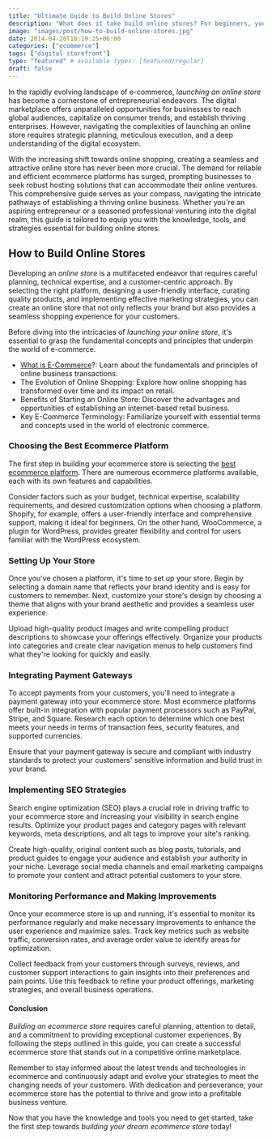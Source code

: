 ```yaml
---
title: "Ultimate Guide to Build Online Stores"
description: "What does it take build online stores? For beginners, you must find a market, create a brand, and find hosting to start."
image: "images/post/how-to-build-online-stores.jpg"
date: 2014-04-20T18:19:25+06:00
categories: ["ecommerce"]
tags: ["digital storefront"]
type: "featured" # available types: [featured/regular]
draft: false
---
```


In the rapidly evolving landscape of e-commerce, _launching an online store_ has become a cornerstone of entrepreneurial endeavors. The digital marketplace offers unparalleled opportunities for businesses to reach global audiences, capitalize on consumer trends, and establish thriving enterprises. However, navigating the complexities of launching an online store requires strategic planning, meticulous execution, and a deep understanding of the digital ecosystem.

With the increasing shift towards online shopping, creating a seamless and attractive online store has never been more crucial. The demand for reliable and efficient ecommerce platforms has surged, prompting businesses to seek robust hosting solutions that can accommodate their online ventures. This comprehensive guide serves as your compass, navigating the intricate pathways of establishing a thriving online business. Whether you're an aspiring entrepreneur or a seasoned professional venturing into the digital realm, this guide is tailored to equip you with the knowledge, tools, and strategies essential for building online stores.

## How to Build Online Stores

Developing an _online store_ is a multifaceted endeavor that requires careful planning, technical expertise, and a customer-centric approach. By selecting the right platform, designing a user-friendly interface, curating quality products, and implementing effective marketing strategies, you can create an online store that not only reflects your brand but also provides a seamless shopping experience for your customers.

Before diving into the intricacies of _launching your online store_, it's essential to grasp the fundamental concepts and principles that underpin the world of e-commerce.

-  [What is E-Commerce](/blog/what-is-ecommerce)?: Learn about the fundamentals and principles of online business transactions.
-  The Evolution of Online Shopping: Explore how online shopping has transformed over time and its impact on retail.
-  Benefits of Starting an Online Store: Discover the advantages and opportunities of establishing an internet-based retail business.
-  Key E-Commerce Terminology: Familiarize yourself with essential terms and concepts used in the world of electronic commerce.

### Choosing the Best Ecommerce Platform

The first step in building your ecommerce store is selecting the [best ecommerce platform](best-ecommerce-platform). There are numerous ecommerce platforms available, each with its own features and capabilities.

Consider factors such as your budget, technical expertise, scalability requirements, and desired customization options when choosing a platform. Shopify, for example, offers a user-friendly interface and comprehensive support, making it ideal for beginners. On the other hand, WooCommerce, a plugin for WordPress, provides greater flexibility and control for users familiar with the WordPress ecosystem.

### Setting Up Your Store

Once you've chosen a platform, it's time to set up your store. Begin by selecting a domain name that reflects your brand identity and is easy for customers to remember. Next, customize your store's design by choosing a theme that aligns with your brand aesthetic and provides a seamless user experience.

Upload high-quality product images and write compelling product descriptions to showcase your offerings effectively. Organize your products into categories and create clear navigation menus to help customers find what they're looking for quickly and easily.

### Integrating Payment Gateways

To accept payments from your customers, you'll need to integrate a payment gateway into your ecommerce store. Most ecommerce platforms offer built-in integration with popular payment processors such as PayPal, Stripe, and Square. Research each option to determine which one best meets your needs in terms of transaction fees, security features, and supported currencies.

Ensure that your payment gateway is secure and compliant with industry standards to protect your customers' sensitive information and build trust in your brand.

### Implementing SEO Strategies

Search engine optimization (SEO) plays a crucial role in driving traffic to your ecommerce store and increasing your visibility in search engine results. Optimize your product pages and category pages with relevant keywords, meta descriptions, and alt tags to improve your site's ranking.

Create high-quality, original content such as blog posts, tutorials, and product guides to engage your audience and establish your authority in your niche. Leverage social media channels and email marketing campaigns to promote your content and attract potential customers to your store.

### Monitoring Performance and Making Improvements

Once your ecommerce store is up and running, it's essential to monitor its performance regularly and make necessary improvements to enhance the user experience and maximize sales. Track key metrics such as website traffic, conversion rates, and average order value to identify areas for optimization.

Collect feedback from your customers through surveys, reviews, and customer support interactions to gain insights into their preferences and pain points. Use this feedback to refine your product offerings, marketing strategies, and overall business operations.

#### Conclusion

_Building an ecommerce store_ requires careful planning, attention to detail, and a commitment to providing exceptional customer experiences. By following the steps outlined in this guide, you can create a successful ecommerce store that stands out in a competitive online marketplace.

Remember to stay informed about the latest trends and technologies in ecommerce and continuously adapt and evolve your strategies to meet the changing needs of your customers. With dedication and perseverance, your ecommerce store has the potential to thrive and grow into a profitable business venture.

Now that you have the knowledge and tools you need to get started, take the first step towards _building your dream ecommerce store_ today!
